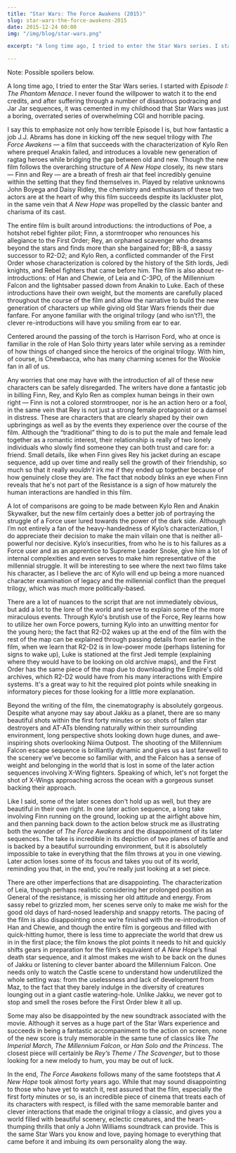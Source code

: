 ```yaml
---
title: "Star Wars: The Force Awakens (2015)"
slug: star-wars-the-force-awakens-2015
date: 2015-12-24 00:00
img: "/img/blog/star-wars.png"

excerpt: "A long time ago, I tried to enter the Star Wars series. I started with _Episode I: The Phantom Menace_. I never found the willpower to watch it to the end credits, and after suffering through a number of disastrous podracing and Jar Jar sequences, it was cemented in my childhood that Star Wars was just a boring, overrated series of overwhelming CGI and horrible pacing."

---
```


Note: Possible spoilers below.

A long time ago, I tried to enter the Star Wars series. I started with _Episode I: The Phantom Menace_. I never found the willpower to watch it to the end credits, and after suffering through a number of disastrous podracing and Jar Jar sequences, it was cemented in my childhood that Star Wars was just a boring, overrated series of overwhelming CGI and horrible pacing.

I say this to emphasize not only how terrible Episode I is, but how fantastic a job J.J. Abrams has done in kicking off the new sequel trilogy with _The Force Awakens_ — a film that succeeds with the characterization of Kylo Ren where prequel Anakin failed, and introduces a lovable new generation of ragtag heroes while bridging the gap between old and new. Though the new film follows the overarching structure of _A New Hope_ closely, its new stars — Finn and Rey — are a breath of fresh air that feel incredibly genuine within the setting that they find themselves in. Played by relative unknowns John Boyega and Daisy Ridley, the chemistry and enthusiasm of these two actors are at the heart of why this film succeeds despite its lackluster plot, in the same vein that _A New Hope_ was propelled by the classic banter and charisma of its cast.

The entire film is built around introductions: the introductions of Poe, a hotshot rebel fighter pilot; Finn, a stormtrooper who renounces his allegiance to the First Order; Rey, an orphaned scavenger who dreams beyond the stars and finds more than she bargained for; BB-8, a sassy successor to R2-D2; and Kylo Ren, a conflicted commander of the First Order whose characterization is colored by the history of the Sith lords, Jedi knights, and Rebel fighters that came before him. The film is also about re-introductions: of Han and Chewie, of Leia and C-3PO, of the Millennium Falcon and the lightsaber passed down from Anakin to Luke. Each of these introductions have their own weight, but the moments are carefully placed throughout the course of the film and allow the narrative to build the new generation of characters up while giving old Star Wars friends their due fanfare. For anyone familiar with the original trilogy (and who isn’t?), the clever re-introductions will have you smiling from ear to ear.

Centered around the passing of the torch is Harrison Ford, who at once is familiar in the role of Han Solo thirty years later while serving as a reminder of how things of changed since the heroics of the original trilogy. With him, of course, is Chewbacca, who has many charming scenes for the Wookie fan in all of us.

Any worries that one may have with the introduction of all of these new characters can be safely disregarded. The writers have done a fantastic job in billing Finn, Rey, and Kylo Ren as complex human beings in their own right — Finn is not a colored stormtrooper, nor is he an action hero or a fool, in the same vein that Rey is not just a strong female protagonist or a damsel in distress. These are characters that are clearly shaped by their own upbringings as well as by the events they experience over the course of the film. Although the “traditional” thing to do is to put the male and female lead together as a romantic interest, their relationship is really of two lonely individuals who slowly find someone they can both trust and care for: a friend. Small details, like when Finn gives Rey his jacket during an escape sequence, add up over time and really sell the growth of their friendship, so much so that it really _wouldn’t_ irk me if they ended up together because of how genuinely close they are. The fact that nobody blinks an eye when Finn reveals that he's not part of the Resistance is a sign of how maturely the human interactions are handled in this film.

A lot of comparisons are going to be made between Kylo Ren and Anakin Skywalker, but the new film certainly does a better job of portraying the struggle of a Force user lured towards the power of the dark side. Although I’m not entirely a fan of the heavy-handedness of Kylo’s characterization, I do appreciate their decision to make the main villain one that is neither all-powerful nor decisive. Kylo’s insecurities, from who he is to his failures as a Force user and as an apprentice to Supreme Leader Snoke, give him a lot of internal complexities and even serves to make him representative of the millennial struggle. It will be interesting to see where the next two films take his character, as I believe the arc of Kylo will end up being a more nuanced character examination of legacy and the millennial conflict than the prequel trilogy, which was much more politically-based.

There are a lot of nuances to the script that are not immediately obvious, but add a lot to the lore of the world and serve to explain some of the more miraculous events. Through Kylo's brutish use of the Force, Rey learns how to utilize her own Force powers, turning Kylo into an unwitting mentor for the young hero; the fact that R2-D2 wakes up at the end of the film with the rest of the map can be explained through passing details from earlier in the film, when we learn that R2-D2 is in low-power mode (perhaps listening for signs to wake up), Luke is stationed at the first Jedi temple (explaining where they would have to be looking on old archive maps), and the First Order has the same piece of the map due to downloading the Empire's old archives, which R2-D2 would have from his many interactions with Empire systems. It's a great way to hit the required plot points while sneaking in informatory pieces for those looking for a little more explanation.

Beyond the writing of the film, the cinematography is absolutely gorgeous. Despite what anyone may say about Jakku as a planet, there are so many beautiful shots within the first forty minutes or so: shots of fallen star destroyers and AT-ATs blending naturally within their surrounding environment, long perspective shots looking down huge dunes, and awe-inspiring shots overlooking Niima Outpost. The shooting of the Millennium Falcon escape sequence is brilliantly dynamic and gives us a last farewell to the scenery we’ve become so familiar with, and the Falcon has a sense of weight and belonging in the world that is lost in some of the later action sequences involving X-Wing fighters. Speaking of which, let's not forget the shot of X-Wings approaching across the ocean with a gorgeous sunset backing their approach.

Like I said, some of the later scenes don't hold up as well, but they are beautiful in their own right. In one later action sequence, a long take involving Finn running on the ground, looking up at the airfight above him, and then panning back down to the action below struck me as illustrating both the wonder of _The Force Awakens_ and the disappointment of its later sequences. The take is incredible in its depiction of two planes of battle and is backed by a beautiful surrounding environment, but it is absolutely impossible to take in everything that the film throws at you in one viewing. Later action loses some of its focus and takes you out of its world, reminding you that, in the end, you're really just looking at a set piece.

There are other imperfections that are disappointing. The characterization of Leia, though perhaps realistic considering her prolonged position as General of the resistance, is missing her old attitude and energy. From sassy rebel to grizzled mom, her scenes serve only to make me wish for the good old days of hard-nosed leadership and snappy retorts. The pacing of the film is also disappointing once we’re finished with the re-introduction of Han and Chewie, and though the entire film is gorgeous and filled with quick-hitting humor, there is less time to appreciate the world that drew us in in the first place; the film knows the plot points it needs to hit and quickly shifts gears in preparation for the film’s equivalent of _A New Hope_’s final death star sequence, and it almost makes me wish to be back on the dunes of Jakku or listening to clever banter aboard the Millennium Falcon. One needs only to watch the Castle scene to understand how underutilized the whole setting was: from the uselessness and lack of development from Maz, to the fact that they barely indulge in the diversity of creatures lounging out in a giant castle watering-hole. Unlike Jakku, we never got to stop and smell the roses before the First Order blew it all up.

Some may also be disappointed by the new soundtrack associated with the movie. Although it serves as a huge part of the Star Wars experience and succeeds in being a fantastic accompaniment to the action on screen, none of the new score is truly memorable in the same tune of classics like _The Imperial March_, _The Millennium Falcon_, or _Han Solo and the Princess_. The closest piece will certainly be _Rey’s Theme / The Scavenger_, but to those looking for a new melody to hum, you may be out of luck.

In the end, _The Force Awakens_ follows many of the same footsteps that _A New Hope_ took almost forty years ago. While that may sound disappointing to those who have yet to watch it, rest assured that the film, especially the first forty minutes or so, is an incredible piece of cinema that treats each of its characters with respect, is filled with the same memorable banter and clever interactions that made the original trilogy a classic, and gives you a world filled with beautiful scenery, eclectic creatures, and the heart-thumping thrills that only a John Williams soundtrack can provide. This is the same Star Wars you know and love, paying homage to everything that came before it and imbuing its own personality along the way.
